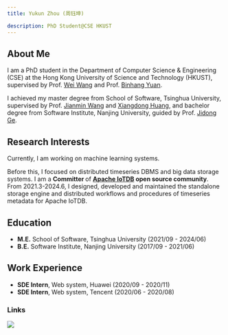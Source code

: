 ```yaml
---
title: Yukun Zhou (周钰坤)

description: PhD Student@CSE HKUST
---
```


## About Me

I am a PhD student in the Department of Computer Science & Engineering (CSE) at the Hong Kong University of Science and Technology (HKUST), supervised by Prof. [Wei Wang](https://www.cse.ust.hk/~weiwa/) and Prof. [Binhang Yuan](https://binhangyuan.github.io/site/). 

I achieved my master degree from School of Software, Tsinghua University, supervised by Prof. [Jianmin Wang](https://www.thss.tsinghua.edu.cn/faculty/wangjianmin.htm) and [Xiangdong Huang](https://www.thss.tsinghua.edu.cn/faculty/huangxiangdong.htm), and bachelor degree from Software Institute, Nanjing University, guided by Prof. [Jidong Ge](https://software.nju.edu.cn/gjd/).

## Research Interests

Currently, I am working on machine learning systems. 

Before this, I focused on distributed timeseries DBMS and big data storage systems. I am a <b>Committer </b> of <b>[Apache IoTDB](https://iotdb.apache.org/) open source community</b>. From 2021.3-2024.6, I designed, developed and maintained the standalone storage engine and distributed workflows and procedures of timeseries metadata for Apache IoTDB.

## Education

- <b>M.E.</b> School of Software, Tsinghua University (2021/09 - 2024/06)
- <b>B.E.</b> Software Institute, Nanjing University (2017/09 - 2021/06)

## Work Experience

- <b>SDE Intern</b>, Web system, Huawei (2020/09 - 2020/11)
- <b>SDE Intern</b>, Web system, Tencent (2020/06 - 2020/08)


### Links

![](https://github-readme-stats.vercel.app/api?username=marcoszyk)

